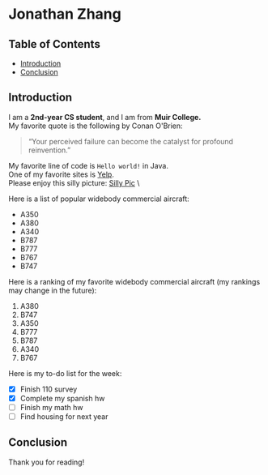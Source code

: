# Jonathan Zhang 
## Table of Contents
- [Introduction](#introduction)
- [Conclusion](#conclusion)

## Introduction
I am a **2nd-year CS student**, and I am from **Muir College.** \
My favorite quote is the following by Conan O'Brien:
> “Your perceived failure can become the catalyst for profound reinvention.”

My favorite line of code is `Hello world!` in Java. \
One of my favorite sites is [Yelp](yelp.com). \
Please enjoy this silly picture: [Silly Pic](squirtleGlass.jpg) \

Here is a list of popular widebody commercial aircraft: 
- A350
- A380
- A340
- B787
- B777
- B767
- B747

Here is a ranking of my favorite widebody commercial aircraft (my rankings may change in the future):
1. A380
2. B747
3. A350
4. B777
5. B787
6. A340
7. B767

Here is my to-do list for the week:
- [x] Finish 110 survey
- [x] Complete my spanish hw
- [ ] Finish my math hw
- [ ] Find housing for next year

## Conclusion
Thank you for reading!


